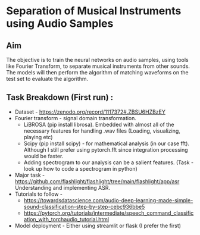 # Separation of Musical Instruments using Audio Samples

## Aim 

The objective is to train the neural networks on audio samples, using tools like Fourier Transform, to separate musical instruments from other sounds. The models will then perform the algorithm of matching waveforms on the test set to evaluate the algorithm.

## Task Breakdown (First run) :

- Dataset - https://zenodo.org/record/1117372#.ZBSU6HZBzEY 
- Fourier transform - signal domain transformation.  
  - LiBROSA (pip install librosa). Embedded with almost all of the necessary features for handling .wav files (Loading, visualizing, playing etc) 
  - Scipy (pip install scipy) - for mathematical analysis (in our case fft). Although I still prefer using pytorch.fft since integration processing would be faster. 
  - Adding spectrogram to our analysis can be a salient features. (Task - look up how to code a spectrogram in python) 
- Major task - https://github.com/flashlight/flashlight/tree/main/flashlight/app/asr Understanding and implementing ASR.  
- Tutorials to follow -  
  + https://towardsdatascience.com/audio-deep-learning-made-simple-sound-classification-step-by-step-cebc936bbe5 
  + https://pytorch.org/tutorials/intermediate/speech_command_classification_with_torchaudio_tutorial.html 
- Model deployment - Either using streamlit or flask (I prefer the first)  

